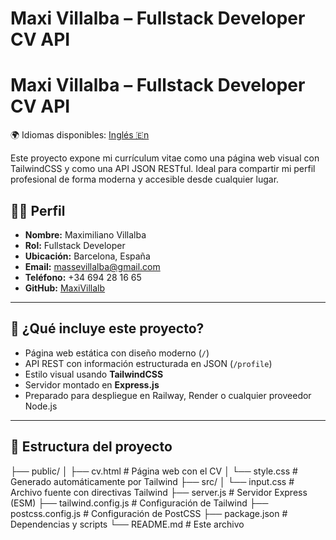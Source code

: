 # Maxi Villalba – Fullstack Developer CV API

# Maxi Villalba – Fullstack Developer CV API

🌍 Idiomas disponibles: [Inglés 🇪n](./README.en.md)

Este proyecto expone mi currículum vitae como una página web visual con TailwindCSS y como una API JSON RESTful. Ideal para compartir mi perfil profesional de forma moderna y accesible desde cualquier lugar.

## 🧑‍💻 Perfil

- **Nombre:** Maximiliano Villalba  
- **Rol:** Fullstack Developer  
- **Ubicación:** Barcelona, España  
- **Email:** massevillalba@gmail.com  
- **Teléfono:** +34 694 28 16 65  
- **GitHub:** [MaxiVillalb](https://github.com/MaxiVillalb)

---

## 🚀 ¿Qué incluye este proyecto?

- Página web estática con diseño moderno (`/`)
- API REST con información estructurada en JSON (`/profile`)
- Estilo visual usando **TailwindCSS**
- Servidor montado en **Express.js**
- Preparado para despliegue en Railway, Render o cualquier proveedor Node.js

---

## 📂 Estructura del proyecto

├── public/
│ ├── cv.html # Página web con el CV
│ └── style.css # Generado automáticamente por Tailwind
├── src/
│ └── input.css # Archivo fuente con directivas Tailwind
├── server.js # Servidor Express (ESM)
├── tailwind.config.js # Configuración de Tailwind
├── postcss.config.js # Configuración de PostCSS
├── package.json # Dependencias y scripts
└── README.md # Este archivo